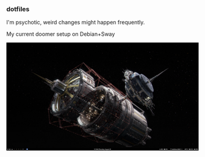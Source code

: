 ### dotfiles

I'm psychotic, weird changes might happen frequently.

My current doomer setup on Debian+Sway

![doomer](./.github/2024-08-29-190429_sway-screenshot.png)
